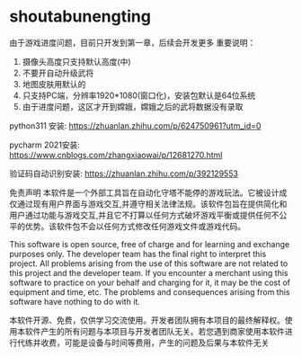 # shoutabunengting


由于游戏进度问题，目前只开发到第一章，后续会开发更多
重要说明：
1. 摄像头高度只支持默认高度(中)
2. 不要开自动升级武将
3. 地图皮肤用默认的
4. 只支持PC端，分辨率1920*1080(窗口化)，安装包默认是64位系统
5. 由于进度问题，这区才开到嫦娥，嫦娥之后的武将数据没有录取
   
python311 安装:
https://zhuanlan.zhihu.com/p/624750961?utm_id=0

pycharm 2021安装:
https://www.cnblogs.com/zhangxiaowai/p/12681270.html

验证码自动识别安装:
https://zhuanlan.zhihu.com/p/392129553

免责声明
本软件是一个外部工具旨在自动化守塔不能停的游戏玩法。它被设计成仅通过现有用户界面与游戏交互,并遵守相关法律法规。该软件包旨在提供简化和用户通过功能与游戏交互,并且它不打算以任何方式破坏游戏平衡或提供任何不公平的优势。该软件包不会以任何方式修改任何游戏文件或游戏代码。

This software is open source, free of charge and for learning and exchange purposes only. The developer team has the final right to interpret this project. All problems arising from the use of this software are not related to this project and the developer team. If you encounter a merchant using this software to practice on your behalf and charging for it, it may be the cost of equipment and time, etc. The problems and consequences arising from this software have nothing to do with it.

本软件开源、免费，仅供学习交流使用。开发者团队拥有本项目的最终解释权。使用本软件产生的所有问题与本项目与开发者团队无关。若您遇到商家使用本软件进行代练并收费，可能是设备与时间等费用，产生的问题及后果与本软件无关

